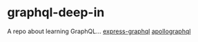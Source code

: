 # graphql-deep-in
A repo about learning GraphQL...
[express-graphql](https://www.npmjs.com/package/express-graphql)
[apollographql](https://www.apollographql.com/)
